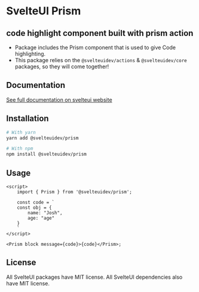 # SvelteUI Prism

## **code highlight component built with prism action**

- Package includes the Prism component that is used to give Code highlighting.
- This package relies on the `@svelteuidev/actions` & `@svelteuidev/core` packages, so they will come together!

## Documentation

[See full documentation on svelteui website](https://svelteui-docs.vercel.app/)

## Installation

```bash
# With yarn
yarn add @svelteuidev/prism

# With npm
npm install @svelteuidev/prism
```

## Usage

```tsx
<script>
    import { Prism } from '@svelteuidev/prism';

    const code = `
    const obj = {
        name: "Josh",
        age: "age"
    }
    `
</script>

<Prism block message={code}>{code}</Prism>;
```

## License

All SvelteUI packages have MIT license. All SvelteUI dependencies also have MIT license.
